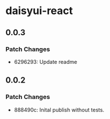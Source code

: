 # daisyui-react

## 0.0.3

### Patch Changes

- 6296293: Update readme

## 0.0.2

### Patch Changes

- 888490c: Inital publish without tests.
